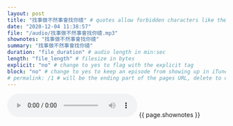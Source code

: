 ```yaml
---
layout: post
title: "找事做不然事會找你碴" # quotes allow forbidden characters like the colon
date: "2020-12-04 11:38:57"
file: "/audio/找事做不然事會找你碴.mp3"
shownotes: "找事做不然事會找你碴"
summary: "找事做不然事會找你碴"
duration: "file_duration" # audio length in min:sec
length: "file_length" # filesize in bytes
explicit: "no" # change to yes to flag with the explicit tag
block: "no" # change to yes to keep an episode from showing up in iTunes
# permalink: /1 # will be the ending part of the pages URL, delete to default to the title
---
```


<audio controls>
<source src="{{site.url}}{{site.baseurl}}{{ page.file }}" type="audio/x-mp3">
Your browser does not support the audio element.
</audio>
{{ page.shownotes }}
